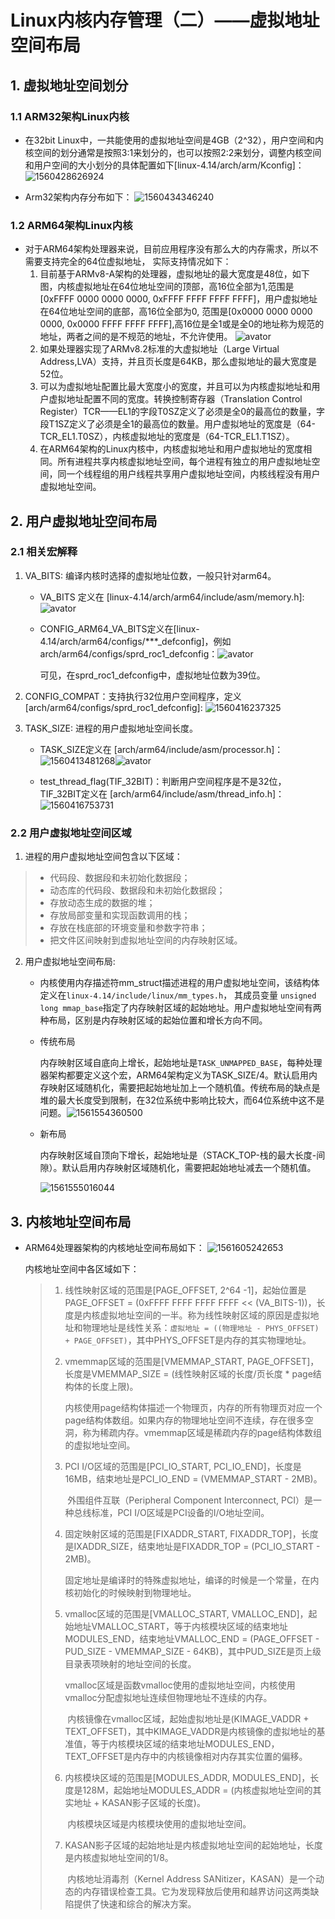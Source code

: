 # Linux内核内存管理（二）——虚拟地址空间布局
## 1. 虚拟地址空间划分

### 1.1 ARM32架构Linux内核

- 在32bit Linux中，一共能使用的虚拟地址空间是4GB（2^32），用户空间和内核空间的划分通常是按照3:1来划分的，也可以按照2:2来划分，调整内核空间和用户空间的大小划分的具体配置如下[linux-4.14/arch/arm/Kconfig]：                                                             ![1560428626924](../picture/32bits-空间划分配置.png)

- Arm32架构内存分布如下：                                               ![1560434346240](../picture/Arm32内存分布.png)

### 1.2 ARM64架构Linux内核

- 对于ARM64架构处理器来说，目前应用程序没有那么大的内存需求，所以不需要支持完全的64位虚拟地址， 实际支持情况如下：
    1. 目前基于ARMv8-A架构的处理器，虚拟地址的最大宽度是48位，如下图，内核虚拟地址在64位地址空间的顶部，高16位全部为1,范围是[0xFFFF 0000 0000 0000, 0xFFFF FFFF FFFF FFFF]，用户虚拟地址在64位地址空间的底部，高16位全部为0, 范围是[0x0000 0000 0000 0000, 0x0000 FFFF FFFF FFFF],高16位是全1或是全0的地址称为规范的地址，两者之间的是不规范的地址，不允许使用。                                                                ![avator](../picture/Arm64内存分布.png)
    2. 如果处理器实现了ARMv8.2标准的大虚拟地址（Large Virtual Address,LVA）支持，并且页长度是64KB，那么虚拟地址的最大宽度是52位。
    3. 可以为虚拟地址配置比最大宽度小的宽度，并且可以为内核虚拟地址和用户虚拟地址配置不同的宽度。转换控制寄存器（Translation Control Register）TCR——EL1的字段T0SZ定义了必须是全0的最高位的数量，字段T1SZ定义了必须是全1的最高位的数量。用户虚拟地址的宽度是（64-TCR_EL1.T0SZ），内核虚拟地址的宽度是（64-TCR_EL1.T1SZ）。
    4. 在ARM64架构的Linux内核中，内核虚拟地址和用户虚拟地址的宽度相同。所有进程共享内核虚拟地址空间，每个进程有独立的用户虚拟地址空间，同一个线程组的用户线程共享用户虚拟地址空间，内核线程没有用户虚拟地址空间。



## 2. 用户虚拟地址空间布局

### 2.1 相关宏解释

1. VA_BITS: 编译内核时选择的虚拟地址位数，一般只针对arm64。

   - VA_BITS 定义在 [linux-4.14/arch/arm64/include/asm/memory.h]:![avator](../picture/va_bits.png)

   - CONFIG_ARM64_VA_BITS定义在[linux-4.14/arch/arm64/configs/***_defconfig]，例如arch/arm64/configs/sprd_roc1_defconfig：![avator](../picture/config_arm64_va_bits.png)

     可见，在sprd_roc1_defconfig中，虚拟地址位数为39位。

2. CONFIG_COMPAT：支持执行32位用户空间程序，定义[arch/arm64/configs/sprd_roc1_defconfig]:	![1560416237325](../picture/config_compat.png)

3. TASK_SIZE: 进程的用户虚拟地址空间长度。

   - TASK_SIZE定义在 [arch/arm64/include/asm/processor.h]：![1560413481268](../picture/task_size.png)![avator](../picture/task_size-1.png)

   - test_thread_flag(TIF_32BIT)：判断用户空间程序是不是32位，TIF_32BIT定义在 [arch/arm64/include/asm/thread_info.h]：![1560416753731](../picture/tif_32bit.png)

### 2.2 用户虚拟地址空间区域

1. 进程的用户虚拟地址空间包含以下区域：

> - 代码段、数据段和未初始化数据段；
> - 动态库的代码段、数据段和未初始化数据段；
> - 存放动态生成的数据的堆；
> - 存放局部变量和实现函数调用的栈；
> - 存放在栈底部的环境变量和参数字符串；
> - 把文件区间映射到虚拟地址空间的内存映射区域。

2. 用户虚拟地址空间布局:

   - 内核使用内存描述符mm_struct描述进程的用户虚拟地址空间，该结构体定义在`linux-4.14/include/linux/mm_types.h`， 其成员变量 `unsigned long mmap_base`指定了内存映射区域的起始地址。用户虚拟地址空间有两种布局，区别是内存映射区域的起始位置和增长方向不同。

   - 传统布局

     内存映射区域自底向上增长，起始地址是`TASK_UNMAPPED_BASE`，每种处理器架构都要定义这个宏，ARM64架构定义为TASK_SIZE/4。默认启用内存映射区域随机化，需要把起始地址加上一个随机值。传统布局的缺点是堆的最大长度受到限制，在32位系统中影响比较大，而64位系统中这不是问题。![1561554360500](../picture/传统布局.png)

   - 新布局

     内存映射区域自顶向下增长，起始地址是（STACK_TOP-栈的最大长度-间隙）。默认启用内存映射区域随机化，需要把起始地址减去一个随机值。

     ![1561555016044](../picture/新布局.png)

## 3. 内核地址空间布局

- ARM64处理器架构的内核地址空间布局如下：                       ![1561605242653](../picture/ARM64架构的内核地址空间布局.png)

  内核地址空间中各区域如下：

  > 1. 线性映射区域的范围是[PAGE_OFFSET, 2^64 -1]，起始位置是PAGE_OFFSET = (0xFFFF FFFF FFFF FFFF << (VA_BITS-1))，长度是内核虚拟地址空间的一半。称为线性映射区域的原因是虚拟地址和物理地址是线性关系：`虚拟地址 = ((物理地址 - PHYS_OFFSET) + PAGE_OFFSET)`，其中PHYS_OFFSET是内存的其实物理地址。
  >
  > 2. vmemmap区域的范围是[VMEMMAP_START, PAGE_OFFSET]，长度是VMEMMAP_SIZE = (线性映射区域的长度/页长度 * page结构体的长度上限)。
  >
  >    内核使用page结构体描述一个物理页，内存的所有物理页对应一个page结构体数组。如果内存的物理地址空间不连续，存在很多空洞，称为稀疏内存。vmemmap区域是稀疏内存的page结构体数组的虚拟地址空间。
  >
  > 3. PCI I/O区域的范围是[PCI_IO_START, PCI_IO_END]，长度是16MB，结束地址是PCI_IO_END = (VMEMMAP_START - 2MB)。
  >
  >    ​       外围组件互联（Peripheral Component Interconnect, PCI）是一种总线标准，PCI I/O区域是PCI设备的I/O地址空间。
  >
  > 4. 固定映射区域的范围是[FIXADDR_START, FIXADDR_TOP]，长度是IXADDR_SIZE，结束地址是FIXADDR_TOP = (PCI_IO_START - 2MB)。
  >
  >    ​       固定地址是编译时的特殊虚拟地址，编译的时候是一个常量，在内核初始化的时候映射到物理地址。
  >
  > 5. vmalloc区域的范围是[VMALLOC_START, VMALLOC_END]，起始地址VMALLOC_START，等于内核模块区域的结束地址MODULES_END，结束地址VMALLOC_END = (PAGE_OFFSET - PUD_SIZE - VMEMMAP_SIZE - 64KB)，其中PUD_SIZE是页上级目录表项映射的地址空间的长度。
  >
  >    ​       vmalloc区域是函数vmalloc使用的虚拟地址空间，内核使用vmalloc分配虚拟地址连续但物理地址不连续的内存。
  >
  >    ​       内核镜像在vmalloc区域，起始虚拟地址是(KIMAGE_VADDR + TEXT_OFFSET)，其中KIMAGE_VADDR是内核镜像的虚拟地址的基准值，等于内核模块区域的结束地址MODULES_END，TEXT_OFFSET是内存中的内核镜像相对内存其实位置的偏移。
  >
  > 6. 内核模块区域的范围是[MODULES_ADDR, MODULES_END]，长度是128M，起始地址MODULES_ADDR = (内核虚拟地址空间的其实地址 + KASAN影子区域的长度)。
  >
  >    ​       内核模块区域是内核模块使用的虚拟地址空间。
  >
  > 7. KASAN影子区域的起始地址是内核虚拟地址空间的起始地址，长度是内核虚拟地址空间的1/8。
  >
  >    ​       内核地址消毒剂（Kernel Address SANitizer，KASAN）是一个动态的内存错误检查工具。它为发现释放后使用和越界访问这两类缺陷提供了快速和综合的解决方案。
